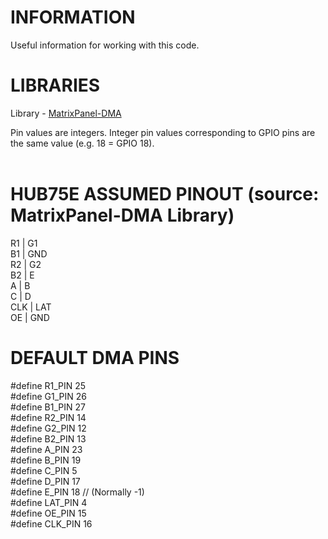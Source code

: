 # INFORMATION

Useful information for working with this code.

# LIBRARIES

Library - [MatrixPanel-DMA](https://github.com/mrfaptastic/ESP32-HUB75-MatrixPanel-DMA)

Pin values are integers. Integer pin values corresponding to GPIO pins are the same value (e.g. 18 = GPIO 18).<br/><br/>

# HUB75E ASSUMED PINOUT (source: MatrixPanel-DMA Library)

R1 | G1 <br/>
B1 | GND <br/>
R2 | G2 <br/>
B2 | E <br/>
A | B <br/>
C | D <br/>
CLK | LAT <br/>
OE | GND <br/>

# DEFAULT DMA PINS

#define R1_PIN 25 <br/>
#define G1_PIN 26 <br/>
#define B1_PIN 27 <br/>
#define R2_PIN 14 <br/>
#define G2_PIN 12 <br/>
#define B2_PIN 13 <br/>
#define A_PIN 23 <br/>
#define B_PIN 19 <br/>
#define C_PIN 5 <br/>
#define D_PIN 17 <br/>
#define E_PIN 18 // (Normally -1) <br/>
#define LAT_PIN 4 <br/>
#define OE_PIN 15 <br/>
#define CLK_PIN 16 <br/>
